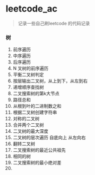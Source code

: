 # leetcode_ac
> 记录一些自己刷leetcode 的代码记录

### 树
1. 前序遍历
2. 中序遍历
3. 后序遍历
4. N 叉树的前序遍历
5. 平衡二叉树判定
6. 按层输出二叉树，从上到下，从左到右
7. 递增顺序查找树
8. 二叉搜索树的第k大节点
9. 路径总和
10. 从根到叶的二进制数之和
11. 根据二叉树创建字符串
12. 对称的二叉树
13. 合并两个二叉树
14. 二叉树的最大深度
15. 二叉树的层次遍历 自底向上 从左向右
16. 翻转二叉树
17. 二叉搜索树的最近公共祖先
18. 相同的树
19. 二叉搜索树的最小绝对差
20. 